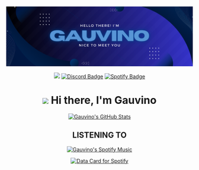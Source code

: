 [![Hi, I'm Gauvino](./assets/Banner.png)](#)

<span align="center">
  
  <a href="mailto:contact@uruk.dev"><img src="https://img.shields.io/badge/Gmail-D14836?style=for-the-badge&logo=gmail&logoColor=white" /></a>
  [![Discord Badge](https://img.shields.io/badge/Discord-7289DA?style=for-the-badge&logo=discord&logoColor=white)](https://discord.com/users/Gauvino)
  [![Spotify Badge](https://img.shields.io/badge/Spotify-1ED760?&style=for-the-badge&logo=spotify&logoColor=white)](https://open.spotify.com/user/11174424210)
  
</span>

<div align="center">
   <h1><img src="https://media.tenor.com/images/af1b615e4f90567a1328b7c320d3a601/tenor.gif" width="30"/> Hi there, I'm Gauvino</h1>

<span align="center">

  [![Gauvino's GitHub Stats](https://github-readme-stats.vercel.app/api?username=gauvino&show_icons=true&line_height=27&count_private=true&title_color=ffffff&text_color=c9cacc&icon_color=6E40F3&bg_color=2F3640)](#)

</span>

<h2>LISTENING TO</h2>

<span align="center">
  
  [![Gauvino's Spotify Music](https://data-card-for-spotify.herokuapp.com/card?user_id=11174424210)](#)
  
</span>

<a href="https://data-card-for-spotify.herokuapp.com/card?user_id=11174424210">
  <img src="https://data-card-for-spotify.herokuapp.com/api/card?user_id=11174424210" alt="Data Card for Spotify">
</a>
